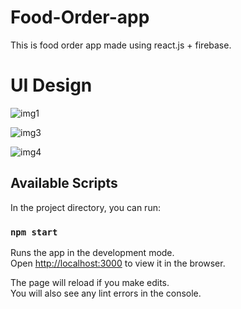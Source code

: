 # Food-Order-app

This is food order app made using react.js + firebase.

# UI Design

![img1](https://user-images.githubusercontent.com/64386924/132949214-5921b29d-00e0-42f5-a028-89f44ca92b48.png)

![img3](https://user-images.githubusercontent.com/64386924/132949231-de5a6259-3a94-4fdc-98be-56100ac727cf.png)

![img4](https://user-images.githubusercontent.com/64386924/132949234-ffe9fdc3-dd74-437e-ad60-bea4bb59d11e.png)

## Available Scripts

In the project directory, you can run:

### `npm start`

Runs the app in the development mode.\
Open [http://localhost:3000](http://localhost:3000) to view it in the browser.

The page will reload if you make edits.\
You will also see any lint errors in the console.
